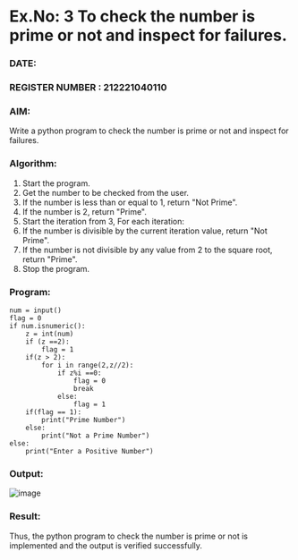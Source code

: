 # Ex.No: 3 To check the number is prime or not and inspect for failures.
 
### DATE:                                                                            
### REGISTER NUMBER : 212221040110
### AIM: 
Write a python program to check the number is prime or not and inspect for failures.
 
### Algorithm:
1. Start the program.
2. Get the number to be checked from the user.
3. If the number is less than or equal to 1, return "Not Prime".
4. If the number is 2, return "Prime".
5. Start the iteration from 3, For each iteration:
6. If the number is divisible by the current iteration value, return "Not Prime".
7. If the number is not divisible by any value from 2 to the square root, return "Prime".
8. Stop the program.

### Program:
```
num = input() 
flag = 0 
if num.isnumeric(): 
    z = int(num) 
    if (z ==2): 
        flag = 1 
    if(z > 2): 
        for i in range(2,z//2): 
            if z%i ==0: 
                flag = 0 
                break 
            else:
                flag = 1 
    if(flag == 1):
        print("Prime Number") 
    else:
        print("Not a Prime Number") 
else:
    print("Enter a Positive Number")
```

### Output:
![image](https://github.com/user-attachments/assets/5f2e2496-0c9b-4781-984c-387c495e17da)

### Result:
Thus, the python program to check the number is prime or not is implemented and the output is verified successfully.

